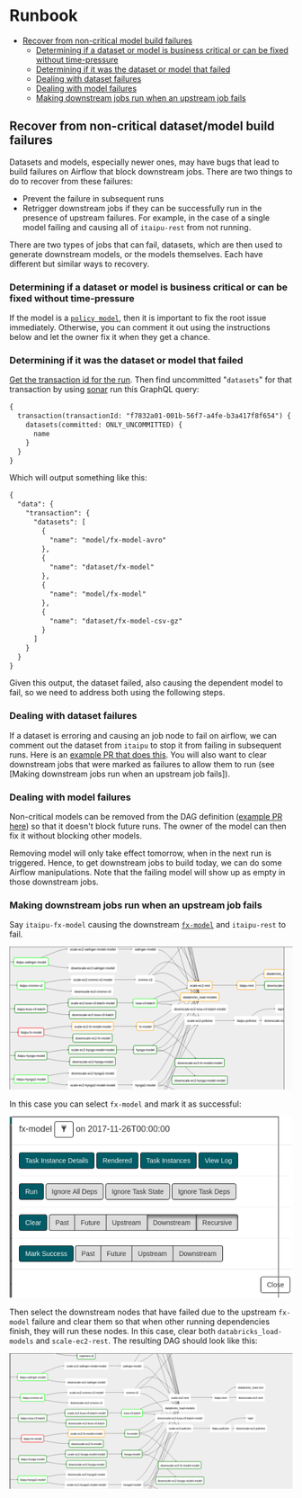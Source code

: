 # Runbook

* [Recover from non-critical model build failures](#recover-from-non-critical-model-build-failures)
  * [Determining if a dataset or model is business critical or can be fixed without time-pressure](#determining-if-a-dataset-or-model-is-business-critical-or-can-be-fixed-without-time-pressure)
  * [Determining if it was the dataset or model that failed](#determining-if-it-was-the-dataset-or-model-that-failed)
  * [Dealing with dataset failures](#dealing-with-dataset-failures)
  * [Dealing with model failures](#dealing-with-model-failures)
  * [Making downstream jobs run when an upstream job fails](#making-downstream-jobs-run-when-an-upstream-job-fails)

## Recover from non-critical dataset/model build failures

Datasets and models, especially newer ones, may have bugs that lead to build failures on Airflow that block downstream jobs.
There are two things to do to recover from these failures:
 * Prevent the failure in subsequent runs
 * Retrigger downstream jobs if they can be successfully run in the presence of upstream failures. For example, in the case of a single model failing and causing all of `itaipu-rest` from not running.

There are two types of jobs that can fail, datasets, which are then used to generate downstream models, or the models themselves. Each have different but similar ways to recovery.

### Determining if a dataset or model is business critical or can be fixed without time-pressure

If the model is a [`policy model`](https://github.com/nubank/aurora-jobs/blob/000ba9f8b8ac4b06408bf3783971351d7916e912/airflow/main.py#L256), then it is important to fix the root issue immediately. Otherwise, you can comment it out using the instructions below and let the owner fix it when they get a chance.

### Determining if it was the dataset or model that failed

[Get the transaction id for the run](https://github.com/nubank/data-infra-docs/blob/master/monitoring_nightly_run.md#finding-the-transaction-id).
Then find uncommitted "`datasets`" for that transaction by using [sonar](https://backoffice.nubank.com.br/sonar-js/#/sonar-js/graphiql) run this GraphQL query:

```
{
  transaction(transactionId: "f7832a01-001b-56f7-a4fe-b3a417f8f654") {
    datasets(committed: ONLY_UNCOMMITTED) {
      name
    }
  }
}
```

Which will output something like this:

```
{
  "data": {
    "transaction": {
      "datasets": [
        {
          "name": "model/fx-model-avro"
        },
        {
          "name": "dataset/fx-model"
        },
        {
          "name": "model/fx-model"
        },
        {
          "name": "dataset/fx-model-csv-gz"
        }
      ]
    }
  }
}
```

Given this output, the dataset failed, also causing the dependent model to fail, so we need to address both using the following steps.

### Dealing with dataset failures

If a dataset is erroring and causing an job node to fail on airflow, we can comment out the dataset from `itaipu` to stop it from failing in subsequent runs. Here is an [example PR that does this](https://github.com/nubank/itaipu/pull/1603). You will also want to clear downstream jobs that were marked as failures to allow them to run (see [Making downstream jobs run when an upstream job fails]).

### Dealing with model failures

Non-critical models can be removed from the DAG definition ([example PR here](https://github.com/nubank/aurora-jobs/pull/483)) so that it doesn't block future runs. The owner of the model can then fix it without blocking other models.

Removing model will only take effect tomorrow, when in the next run is triggered.
Hence, to get downstream jobs to build today, we can do some Airflow manipulations. Note that the failing model will show up as empty in those downstream jobs.

### Making downstream jobs run when an upstream job fails

Say `itaipu-fx-model` causing the downstream [`fx-model`](https://github.com/nubank/aurora-jobs/blob/000ba9f8b8ac4b06408bf3783971351d7916e912/airflow/main.py#L254) and `itaipu-rest` to fail.

![fx_model failing](images/failed_dag.png)

In this case you can select `fx-model` and mark it as successful:

![mark fx model as success](images/mark_model_success.png)

Then select the downstream nodes that have failed due to the upstream `fx-model` failure and clear them so that when other running dependencies finish, they will run these nodes. In this case, clear both `databricks_load-models` and `scale-ec2-rest`. The resulting DAG should look like this:

![resulting dag](images/recovered_dag.png)
